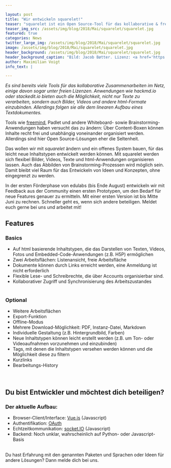 ```yaml
---

layout: post
title: "Wir entwickeln squarelet!"
teaser: "squarelet ist ein Open Source-Tool für das kollaborative & freie Konzeptionieren"
teaser_img_src: /assets/img/blog/2018/Mai/squarelet/squarelet.jpg
featured: true
categories: News
twitter_large_img: /assets/img/blog/2018/Mai/squarelet/squarelet.jpg
image: /assets/img/blog/2018/Mai/squarelet/squarelet.jpg
header_background: /assets/img/blog/2018/Mai/squarelet/squarelet.jpg
header_background_caption: "Bild: Jacob Bøtter. Lizenz: <a href='https://creativecommons.org/licenses/by/2.0/'>CC-BY 2.0</a>"
author: Maximilian Voigt
info_text: |

---
```

*Es sind bereits viele Tools für das kollaborative Zusammenarbeiten im Netz, einige davon sogar unter freien Lizenzen. Anwendungen wie hackmd.io oder stackedit.io bieten auch die Möglichkeit, nicht nur Texte zu verarbeiten, sondern auch Bilder, Videos und andere html-Formate einzubinden. Allerdings folgen sie alle dem linearen Aufbau eines Textdokumentes.*

Tools wie [freemind](https://freemind.sourceforge.net), Padlet und andere Whiteboard- sowie Brainstorming-Anwendungen haben versucht das zu ändern: Über Content-Boxen können Inhalte recht frei und unabhängig voneinander organisiert werden. Allerdings sind hier Open Source-Lösungen eher die Seltenheit. 

Das wollen wir mit *squarelet* ändern und ein offenes System bauen, für das leicht neue Inhaltstypen entwickelt werden können. Mit squarelet werden sich flexibel Bilder, Videos, Texte und html-Anwendungen organisieren lassen. Auch das Abbilden von Brainstorming-Prozessen wird möglich sein. Damit bleibt viel Raum für das Entwickeln von Ideen und Konzepten, ohne eingegrenzt zu werden. 

In der ersten Förderphase von edulabs (bis Ende August) entwickeln wir mit Feedback aus der Community einen ersten Prototypen, um den Bedarf für neue Features genauer zu ermitteln. Mit einer ersten Version ist bis Mitte Juni zu rechnen. Schneller geht es, wenn sich andere beteiligen. Meldet euch gerne bei uns und arbeitet mit!

## Features
### Basics
* Auf html basierende Inhaltstypen, die das Darstellen von Texten, Videos, Fotos und Embedded-Code-Anwendungen (z.B. H5P) ermöglichen
* Zwei Arbeitsflächen: Listenansicht, freie Arbeitsfläche
* Dokumente können durch Links erreicht werden, eine Anmeldung ist nicht erforderlich
* Flexible Lese- und Schreibrechte, die über Accounts organisierbar sind.
* Kollaborativer Zugriff und Synchronisierung des Arbeitszustandes
<br><br>

### Optional

* Weitere Arbeitsflächen
* Export-Funktion
* Offline-Modus
* Mehrere Download-Möglichkeit: PDF, Instanz-Datei, Markdown
* Individuelle Gestaltung (z.B. Hintergrundbild, Farben)
* Neue Inhaltstypen können leicht erstellt werden (z.B. um Ton- oder Videoaufnahmen vorzunehmen und einzubinden)
* Tags, mit denen die Inhaltstypen versehen werden können und die Möglichkeit diese zu filtern
* Kurzlinks
* Bearbeitungs-History
<br><br><br>

## Du bist Entwickler und möchtest dich beteiligen?
### Der aktuelle Aufbau:

* Browser-Client/Interface: [Vue.js](https://vuejs.org/) (Javascript)
* Authentifikation: [OAuth](https://oauth.net/) 
* Echtzeitkommunikation: [socket.IO](https://socket.io/) (Javascript)
* Backend: Noch unklar, wahrscheinlich auf Python- oder Javascript-Basis
<br><br>

Du hast Erfahrung mit den genannten Paketen und Sprachen oder Ideen für andere Lösungen? Dann melde dich bei uns. 
